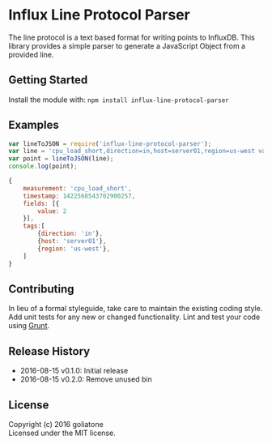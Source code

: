 # Influx Line Protocol Parser

The line protocol is a text based format for writing points to InfluxDB. This library provides a simple parser to generate a JavaScript Object from a provided line.

## Getting Started
Install the module with: `npm install influx-line-protocol-parser`

## Examples

```js
var lineToJSON = require('influx-line-protocol-parser');
var line = 'cpu_load_short,direction=in,host=server01,region=us-west value=2.0 1422568543702900257';
var point = lineToJSON(line);
console.log(point);
```

```js
{
    measurement: 'cpu_load_short',
    timestamp: 1422568543702900257,
    fields: [{
        value: 2
    }],
    tags:[
        {direction: 'in'},
        {host: 'server01'},
        {region: 'us-west'},
    ]
}
```

## Contributing
In lieu of a formal styleguide, take care to maintain the existing coding style. Add unit tests for any new or changed functionality. Lint and test your code using [Grunt](http://gruntjs.com/).

## Release History
* 2016-08-15 v0.1.0: Initial release
* 2016-08-15 v0.2.0: Remove unused bin

## License
Copyright (c) 2016 goliatone  
Licensed under the MIT license.
